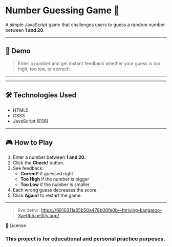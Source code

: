 # Number Guessing Game 🎯

A simple JavaScript game that challenges users to guess a random number between **1 and 20**.

---

## 🚀 Demo

> Enter a number and get instant feedback whether your guess is too high, too low, or correct!

---


---

## 🛠️ Technologies Used

- HTML5
- CSS3
- JavaScript (ES6)

---

## 🎮 How to Play

1. Enter a number between **1 and 20**.
2. Click the **Check!** button.
3. See feedback:
   - **Correct!** if guessed right
   - **Too High** if the number is bigger
   - **Too Low** if the number is smaller
4. Each wrong guess decreases the score.
5. Click **Again!** to restart the game.

---
> live demo: https://6810311a65b50a478b00fe0b--thriving-kangaroo-3ae0b5.netlify.app/

📜 License
### This project is for educational and personal practice purposes.

